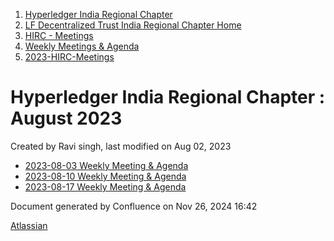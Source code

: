 1. [Hyperledger India Regional Chapter](index.html)
2. [LF Decentralized Trust India Regional Chapter Home](LF-Decentralized-Trust-India-Regional-Chapter-Home_19169282.html)
3. [HIRC - Meetings](HIRC---Meetings_19169350.html)
4. [Weekly Meetings &amp; Agenda](19169352.html)
5. [2023-HIRC-Meetings](2023-HIRC-Meetings_19170487.html)

# Hyperledger India Regional Chapter : August 2023

Created by Ravi singh, last modified on Aug 02, 2023

- [2023-08-03 Weekly Meeting &amp; Agenda](19171095.html)
- [2023-08-10 Weekly Meeting &amp; Agenda](19171119.html)
- [2023-08-17 Weekly Meeting &amp; Agenda](19171150.html)

Document generated by Confluence on Nov 26, 2024 16:42

[Atlassian](http://www.atlassian.com/)
